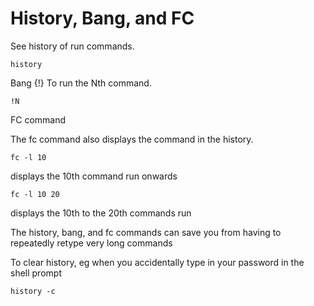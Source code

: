 # History, Bang, and FC

See history of run commands.

```
history
```

Bang {!}
To run the Nth command. 

```
!N 
```


FC command

The fc command also displays the command in the history.
```
fc -l 10 
```
displays the 10th command run onwards

```
fc -l 10 20 
``` 
displays the 10th to the 20th commands run


The history, bang, and fc commands can save you from having to repeatedly retype very long
commands

To clear history, eg when you accidentally type in your password in the shell prompt 
```
history -c
```
